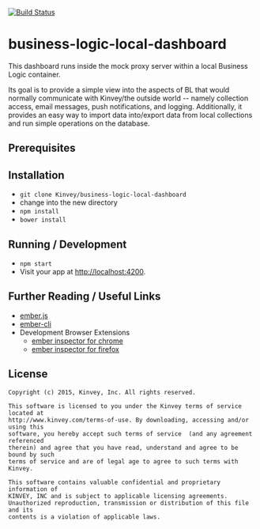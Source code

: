 [![Build Status](https://travis-ci.org/Kinvey/business-logic-local-dashboard.svg?branch=master)](https://travis-ci.org/Kinvey/business-logic-local-dashboard)

# business-logic-local-dashboard

This dashboard runs inside the mock proxy server within a local Business Logic container.

Its goal is to provide a simple view into the aspects of BL that would normally communicate with Kinvey/the outside world -- namely collection access, email messages, push notifications, and logging. Additionally, it provides an easy way to import data into/export data from local collections and run simple operations on the database.

## Prerequisites

## Installation

* `git clone Kinvey/business-logic-local-dashboard`
* change into the new directory
* `npm install`
* `bower install`

## Running / Development

* `npm start`
* Visit your app at [http://localhost:4200](http://localhost:4200).

## Further Reading / Useful Links

* [ember.js](http://emberjs.com/)
* [ember-cli](http://www.ember-cli.com/)
* Development Browser Extensions
  * [ember inspector for chrome](https://chrome.google.com/webstore/detail/ember-inspector/bmdblncegkenkacieihfhpjfppoconhi)
  * [ember inspector for firefox](https://addons.mozilla.org/en-US/firefox/addon/ember-inspector/)

## License
    Copyright (c) 2015, Kinvey, Inc. All rights reserved.

    This software is licensed to you under the Kinvey terms of service located at
    http://www.kinvey.com/terms-of-use. By downloading, accessing and/or using this
    software, you hereby accept such terms of service  (and any agreement referenced
    therein) and agree that you have read, understand and agree to be bound by such
    terms of service and are of legal age to agree to such terms with Kinvey.

    This software contains valuable confidential and proprietary information of
    KINVEY, INC and is subject to applicable licensing agreements.
    Unauthorized reproduction, transmission or distribution of this file and its
    contents is a violation of applicable laws.